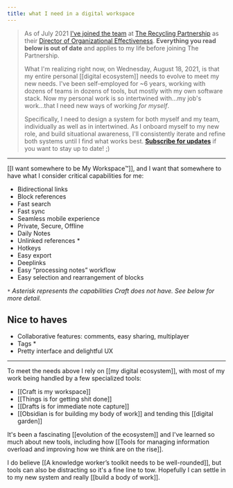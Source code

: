```yaml
---
title: what I need in a digital workspace
---
```

> As of July 2021 [I've joined the team](https://www.linkedin.com/pulse/my-new-career-adventure-addressing-systems-change-our-mike-tannenbaum/) at [The Recycling Partnership](https://recyclingpartnership.org) as their [Director of Organizational Effectiveness](https://linkedin.com/in/tannenbaum). **Everything you read below is out of date** and applies to my life before joining The Partnership. 
> 
> What I'm realizing right now, on Wednesday, August 18, 2021, is that my entire personal [[digital ecosystem]] needs to evolve to meet my new needs. I've been self-employed for ~6 years, working with dozens of teams in dozens of tools, but mostly with my own software stack. Now my personal work is so intertwined with...my job's work...that I need new ways of working *for myself*. 
> 
> Specifically, I need to design a system for both myself and my team, individually as well as in intertwined. As I onboard myself to my new role, and build situational awareness, I'll consistently iterate and refine both systems until I find what works best. [**Subscribe for updates**](https://refinedmind.co/subscribe) if you want to stay up to date! ;)

---

[[I want somewhere to be My Workspace™]], and I want that somewhere to have what I consider critical capabilities for me:
- Bidirectional links
- Block references
- Fast search
- Fast sync
- Seamless mobile experience 
- Private, Secure, Offline
- Daily Notes
- Unlinked references *
- Hotkeys
- Easy export
- Deeplinks
- Easy “processing notes” workflow
- Easy selection and rearrangement of blocks

*`*` Asterisk represents the capabilities Craft does not have. See below for more detail.*

## Nice to haves
- Collaborative features: comments, easy sharing, multiplayer
- Tags *
- Pretty interface and delightful UX

---
To meet the needs above I rely on [[my digital ecosystem]], with most of my work being handled by a few specialized tools:
- [[Craft is my workspace]]
- [[Things is for getting shit done]]
- [[Drafts is for immediate note capture]]
- [[Obsidian is for building my body of work]] and tending this [[digital garden]]

It's been a fascinating [[evolution of the ecosystem]] and I've learned so much about new tools, including how [[Tools for managing information overload and improving how we think are on the rise]]. 

I do believe [[A knowledge worker’s toolkit needs to be well-rounded]], but tools can also be distracting so it's a fine line to tow. Hopefully I can settle in to my new system and really [[build a body of work]].